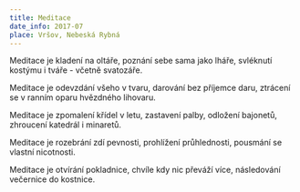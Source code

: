 ```yaml
---
title: Meditace
date_info: 2017-07
place: Vršov, Nebeská Rybná
---
```


Meditace je kladení na oltáře,
poznání sebe sama jako lháře,
svléknutí kostýmu i tváře - včetně svatozáře.

Meditace je odevzdání všeho v tvaru,
darování bez příjemce daru,
ztrácení se v ranním oparu hvězdného lihovaru.

Meditace je zpomalení křídel v letu,
zastavení palby, odložení bajonetů,
zhroucení katedrál i minaretů.

Meditace je rozebrání zdí pevnosti,
prohlížení průhlednosti,
pousmání se vlastní nicotnosti.

Meditace je otvírání pokladnice,
chvíle kdy nic převáží více,
následování večernice do kostnice.
